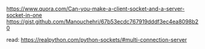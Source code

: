 https://www.quora.com/Can-you-make-a-client-socket-and-a-server-socket-in-one
https://gist.github.com/Manouchehri/67b53ecdc767919dddf3ec4ea8098b20

read:
https://realpython.com/python-sockets/#multi-connection-server